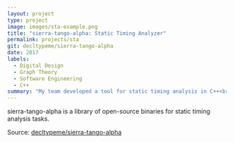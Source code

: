```yaml
---
layout: project
type: project
image: images/sta-example.png
title: "sierra-tango-alpha: Static Timing Analyzer"
permalink: projects/sta
git: decltypeme/sierra-tango-alpha
date: 2017
labels:
  - Digital Design
  - Graph Theory
  - Software Engineering
  - C++
summary: "My team developed a tool for static timing analysis in C++<br/>Source: <a href='https://github.com/decltypeme/sierra-tango-alpha'><i class='large github icon'></i>decltypeme/sierra-tango-alpha</a>"
---
```


sierra-tango-alpha is a library of open-source binaries for static timing analysis tasks.

Source: <a href="https://github.com/decltypeme/sierra-tango-alpha"><i class="large github icon"></i>decltypeme/sierra-tango-alpha</a>
